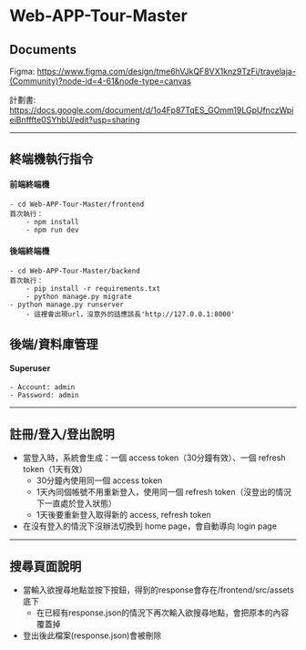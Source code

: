 # Web-APP-Tour-Master

## Documents
Figma: https://www.figma.com/design/tme6hVJkQF8VX1knz9TzFi/travelaja-(Community)?node-id=4-61&node-type=canvas

計劃書: https://docs.google.com/document/d/1o4Fp87TqES_GOmm19LGpUfnczWpieiBnfffte0SYhbU/edit?usp=sharing

---

## 終端機執行指令

#### 前端終端機
```
- cd Web-APP-Tour-Master/frontend
首次執行：
    - npm install
    - npm run dev
```

#### 後端終端機
```
- cd Web-APP-Tour-Master/backend
首次執行：
    - pip install -r requirements.txt
    - python manage.py migrate
- python manage.py runserver
    - 這裡會出現url，沒意外的話應該長'http://127.0.0.1:8000'
```

## 後端/資料庫管理

#### Superuser
```
- Account: admin
- Password: admin
```


---

## 註冊/登入/登出說明
- 當登入時，系統會生成：一個 access token（30分鐘有效）、一個 refresh token（1天有效）
    - 30分鐘內使用同一個 access token
    - 1天內同個帳號不用重新登入，使用同一個 refresh token（沒登出的情況下一直處於登入狀態）
    - 1天後要重新登入取得新的 access, refresh token
- 在沒有登入的情況下沒辦法切換到 home page，會自動導向 login page

---

## 搜尋頁面說明
- 當輸入欲搜尋地點並按下按鈕，得到的response會存在/frontend/src/assets底下
    - 在已經有response.json的情況下再次輸入欲搜尋地點，會把原本的內容覆蓋掉
- 登出後此檔案(response.json)會被刪除
